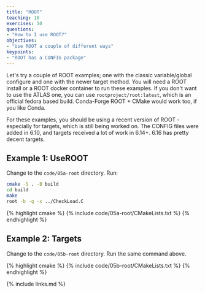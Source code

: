 ```yaml
---
title: "ROOT"
teaching: 10
exercises: 10
questions:
- "How to I use ROOT?"
objectives:
- "Use ROOT a couple of different ways"
keypoints:
- "ROOT has a CONFIG package"
---
```


Let's try a couple of ROOT examples; one with the classic variable/global configure and one with the newer target method. You will need a ROOT install or a ROOT docker container to run these examples. If you don't want to use the ATLAS one, you can use `rootproject/root:latest`, which is an official fedora based build. Conda-Forge ROOT + CMake would work too, if you like Conda.

For these examples, you should be using a recent version of ROOT - especially for targets, which is still being worked on. The CONFIG files were added in 6.10, and targets received a lot of work in 6.14+. 6.16 has pretty decent targets.

## Example 1: UseROOT

Change to the `code/05a-root` directory.  Run:

```bash
cmake -S . -B build
cd build
make
root -b -q -x ../CheckLoad.C
```

{% highlight cmake %}
{% include code/05a-root/CMakeLists.txt %}
{% endhighlight %}



## Example 2: Targets

Change to the `code/05b-root` directory. Run the same command above.

{% highlight cmake %}
{% include code/05b-root/CMakeLists.txt %}
{% endhighlight %}

{% include links.md %}
